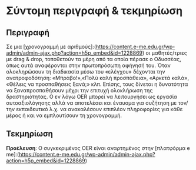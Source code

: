 # Σύντομη περιγραφή & τεκμηρίωση

## Περιγραφή
Σε μια [χρονογραμμή με αριθμούς]:(https://content.e-me.edu.gr/wp-admin/admin-ajax.php?action=h5p_embed&id=1228869) οι μαθητές/τριες με drag & drop, τοποθετούν τα μέρη από τα οποία πέρασε ο Οδυσσέας, 
όπως αυτά αναφέρονται στην πρωτοπρόσωπη αφήγησή του. Όταν ολοκληρώσουν τη διαδικασία μέσω του «ελέγχου» δέχονται την ανατροφοδότηση: «Μπράβο!»,«Πολύ καλή προσπάθεια», «Αρκετά καλά», 
«Θέλεις να προσπαθήσεις ξανά;» κλπ. Επίσης, τους δίνεται η δυνατότητα να ξαναπροσπαθήσουν μέχρι την επιτυχή ολοκλήρωση της δραστηριότητας. 
Ο εν λόγω OER μπορεί να λειτουργήσει ως εργασία αυτοαξιολόγησης αλλά να αποτελέσει και έναυσμα για συζήτηση με τον/την εκπαιδευτικό 
λ.χ. να ανακαλέσουν επιπλέον πληροφορίες για κάθε μέρος ή και να εμπλουτίσουν τη χρονογραμμή.

## Τεκμηρίωση
**Προέλευση**: Ο συγκεκριμένος OER είναι αναρτημένος στην [πλατφόρμα e me]:(https://content.e-me.edu.gr/wp-admin/admin-ajax.php?action=h5p_embed&id=1228869)

